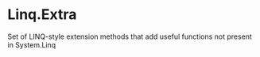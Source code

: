 # Linq.Extra
Set of LINQ-style extension methods that add useful functions not present in System.Linq
